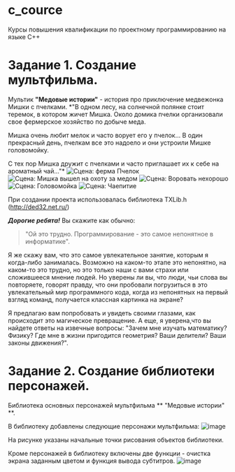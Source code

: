 # c_cource
Курсы повышения квалификации  по проектному программированию на языке С++

#  Задание 1. Создание мультфильма.
Мультик **"Медовые истории"** - история про приключение медвежонка Мишки с пчелками. 
*"В одном лесу, на солнечной полянке стоит теремок, в котором жичет Мишка. 
Около домика пчелки организовали свое фермерское хозяйство по добыче меда.

Мишка очень любит мелок и часто ворует его у пчелок... В один прекрасный день, пчелкам все это надоело и они устроили Мишке головомойку. 

С тех пор Мишка дружит с пчелками и часто приглашает их к себе на ароматный чай..."*
![Сцена: ферма Пчелок](https://user-images.githubusercontent.com/80356955/114710487-d14dc480-9d3e-11eb-9abc-ef491931f604.png)
![Сцена: Мишка вышел на охоту за медом](https://user-images.githubusercontent.com/80356955/114710543-e6c2ee80-9d3e-11eb-87d1-fd4842390d16.png)
![Сцена: Воровать нехорошо](https://user-images.githubusercontent.com/80356955/114710617-fc381880-9d3e-11eb-863e-3dc468373f46.png)
![Сцена: Головомойка](https://user-images.githubusercontent.com/80356955/114710922-618c0980-9d3f-11eb-845b-84e3dddf03aa.png)
![Сцена: Чаепитие](https://user-images.githubusercontent.com/80356955/114710933-6650bd80-9d3f-11eb-8be3-2fce6075233b.png)

При создании проекта использовалась библиотека TXLib.h (http://ded32.net.ru/)

***Дорогие ребята!***
Вы скажите как обычно: 
    
>"Ой это трудно. Программирование - это самое непонятное в информатике". 

Я же скажу вам, что это самое увлекательное занятие, которым я когда-либо занималась. Возможно на каком-то этапе это непонятно, на каком-то это трудно, но это только наши с вами страхи или сложившееся мнение людей. Но уверены ли вы, что люди, чьи слова вы повторяете, говорят правду, что они пробовали погрузиться в это увлекательный мир программного кода, когда из непонятных на первый взгляд команд, получается классная картинка на экране?

Я предлагаю вам попробовать и увидеть своими глазами, как происходит это магическое превращение. А еще, я уверена,что вы найдете ответы на извечные вопросы: "Зачем мне изучать математику? Физику? Где мне в жизни пригодится геометрия? Ваши делители? Ваши законы движения?".


# Задание 2. Создание библиотеки персонажей.
Библиотека основных персонажей мультфильма ** "Медовые истории" **.

В библиотеку  добавлены следующие персонажи мультфильма:
![image](https://user-images.githubusercontent.com/80356955/116790981-6b946300-aac8-11eb-9fee-1cfe832a3d7c.png)

На рисунке указаны начальные точки рисования  объектов библиотеки.

Кроме персонажей в библиотеку включены две функции - очистка экрана заданным цветом и  функция вывода субтитров.
![image](https://user-images.githubusercontent.com/80356955/116791117-3c322600-aac9-11eb-982e-2b9af87380e5.png)
